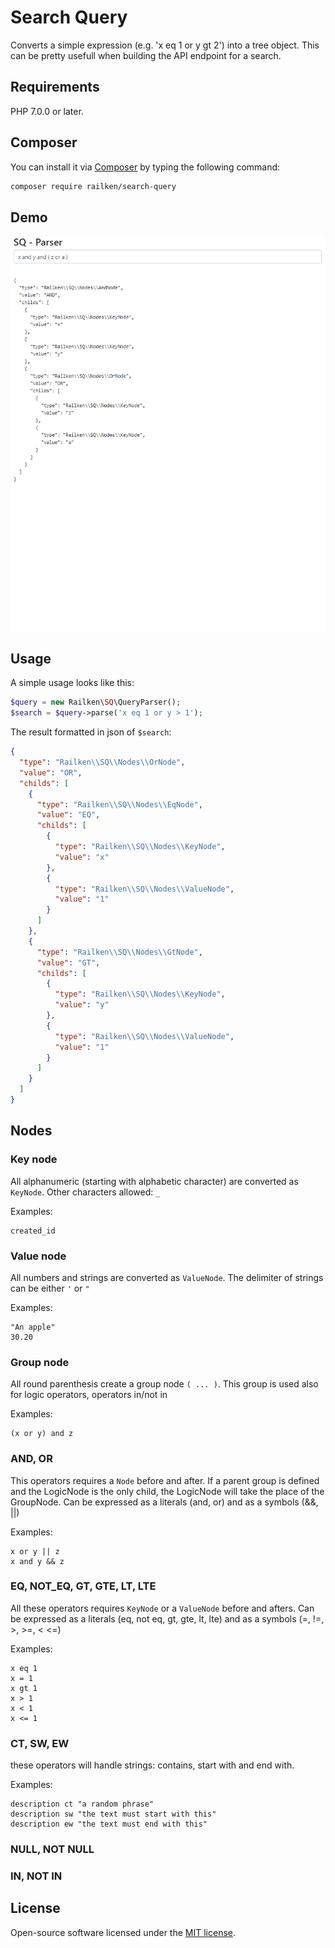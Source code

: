 # Search Query

Converts a simple expression (e.g. 'x eq 1 or y gt 2') into a tree object.
This can be pretty usefull when building the API endpoint for a search.

## Requirements

PHP 7.0.0 or later.

## Composer

You can install it via [Composer](https://getcomposer.org/) by typing the following command:

```bash
composer require railken/search-query
```

## Demo

![demo](https://raw.githubusercontent.com/railken/search-query/master/demo/demo.gif)

## Usage

A simple usage looks like this: 
```php
$query = new Railken\SQ\QueryParser();
$search = $query->parse('x eq 1 or y > 1');
```
The result formatted in json of `$search`:

```json
{
  "type": "Railken\\SQ\\Nodes\\OrNode",
  "value": "OR",
  "childs": [
    {
      "type": "Railken\\SQ\\Nodes\\EqNode",
      "value": "EQ",
      "childs": [
        {
          "type": "Railken\\SQ\\Nodes\\KeyNode",
          "value": "x"
        },
        {
          "type": "Railken\\SQ\\Nodes\\ValueNode",
          "value": "1"
        }
      ]
    },
    {
      "type": "Railken\\SQ\\Nodes\\GtNode",
      "value": "GT",
      "childs": [
        {
          "type": "Railken\\SQ\\Nodes\\KeyNode",
          "value": "y"
        },
        {
          "type": "Railken\\SQ\\Nodes\\ValueNode",
          "value": "1"
        }
      ]
    }
  ]
}
```

## Nodes

### Key node
All alphanumeric (starting with alphabetic character) are converted as ```KeyNode```. Other characters allowed: ```_```

Examples:

```
created_id
```


### Value node
All numbers and strings are converted as ```ValueNode```. The delimiter of strings can be either ```'``` or ```"```

Examples:

```
"An apple"
30.20
```


### Group node
All round parenthesis create a group node ```( ... )```. This group is used also for logic operators, operators in/not in

Examples:

```
(x or y) and z
```

### AND, OR
This operators requires a ```Node``` before and after. If a parent group is defined and the LogicNode is the only child, the LogicNode will take the place of the GroupNode.
Can be expressed as a literals (and, or) and as a symbols (&&, ||)

Examples:

```
x or y || z
x and y && z
```


### EQ, NOT_EQ, GT, GTE, LT, LTE
All these operators requires ```KeyNode``` or a ```ValueNode``` before and afters. 
Can be expressed as a literals (eq, not eq, gt, gte, lt, lte) and as a symbols (=, !=, >, >=, < <=)

Examples:

```
x eq 1
x = 1
x gt 1
x > 1
x < 1
x <= 1
```


### CT, SW, EW
these operators will handle strings: contains, start with and end with.


Examples:

```
description ct "a random phrase"
description sw "the text must start with this"
description ew "the text must end with this"
```


### NULL, NOT NULL

### IN, NOT IN

## License

Open-source software licensed under the [MIT license](https://opensource.org/licenses/MIT).
